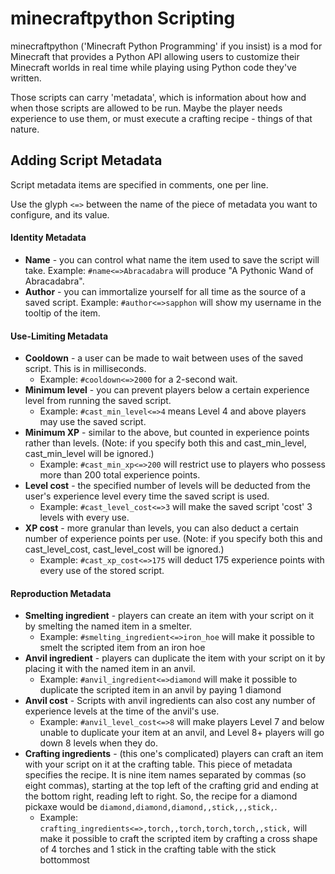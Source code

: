 # minecraftpython Scripting
minecraftpython ('Minecraft Python Programming' if you insist) is a mod for Minecraft that provides a Python API allowing users to customize their Minecraft worlds in real time while playing using Python code they've written.

Those scripts can carry 'metadata', which is information about how and when those scripts are allowed to be run.  Maybe the player needs experience to use them, or must execute a crafting recipe - things of that nature.
## Adding Script Metadata
Script metadata items are specified in comments, one per line.

Use the glyph `<=>` between the name of the piece of metadata you want to configure, and its value.

#### Identity Metadata
* **Name** - you can control what name the item used to save the script will take.  Example: `#name<=>Abracadabra` will produce "A Pythonic Wand of Abracadabra".
* **Author** - you can immortalize yourself for all time as the source of a saved script.  Example: `#author<=>sapphon` will show my username in the tooltip of the item.
#### Use-Limiting Metadata
* **Cooldown** - a user can be made to wait between uses of the saved script.  This is in milliseconds.  
  * Example: `#cooldown<=>2000` for a 2-second wait.
* **Minimum level** - you can prevent players below a certain experience level from running the saved script.  
  * Example: `#cast_min_level<=>4` means Level 4 and above players may use the saved script.
* **Minimum XP** - similar to the above, but counted in experience points rather than levels.  (Note: if you specify both this and cast_min_level, cast_min_level will be ignored.)
  * Example: `#cast_min_xp<=>200` will restrict use to players who possess more than 200 total experience points. 
* **Level cost** - the specified number of levels will be deducted from the user's experience level every time the saved script is used.  
  * Example: `#cast_level_cost<=>3` will make the saved script 'cost' 3 levels with every use.
* **XP cost** - more granular than levels, you can also deduct a certain number of experience points per use.  (Note: if you specify both this and cast_level_cost, cast_level_cost will be ignored.)
  * Example: `#cast_xp_cost<=>175` will deduct 175 experience points with every use of the stored script.
#### Reproduction Metadata
* **Smelting ingredient** - players can create an item with your script on it by smelting the named item in a smelter.
  * Example: `#smelting_ingredient<=>iron_hoe` will make it possible to smelt the scripted item from an iron hoe
* **Anvil ingredient** - players can duplicate the item with your script on it by placing it with the named item in an anvil.
  * Example: `#anvil_ingredient<=>diamond` will make it possible to duplicate the scripted item in an anvil by paying 1 diamond
* **Anvil cost** - Scripts with anvil ingredients can also cost any number of experience levels at the time of the anvil's use.
  * Example: `#anvil_level_cost<=>8` will make players Level 7 and below unable to duplicate your item at an anvil, and Level 8+ players will go down 8 levels when they do.
* **Crafting ingredients** - (this one's complicated) players can craft an item with your script on it at the crafting table.  This piece of metadata specifies the recipe.  It is nine item names separated by commas (so eight commas), starting at the top left of the crafting grid and ending at the bottom right, reading left to right.  So, the recipe for a diamond pickaxe would be `diamond,diamond,diamond,,stick,,,stick,`.
  * Example: `crafting_ingredients<=>,torch,,torch,torch,torch,,stick,` will make it possible to craft the scripted item by crafting a cross shape of 4 torches and 1 stick in the crafting table with the stick bottommost
